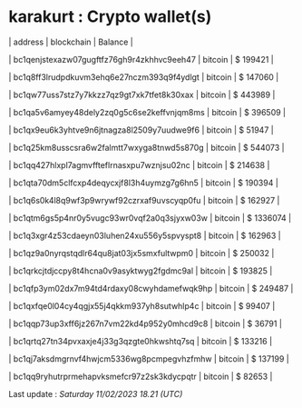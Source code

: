 # karakurt : Crypto wallet(s)



| address | blockchain | Balance |

| bc1qenjstexazw07gugftfz76gh9r4zkhhvc9eeh47 | bitcoin | $ 199421 | 

| bc1q8ff3lrudpdkuvm3ehq6e27nczm393q9f4ydlgt | bitcoin | $ 147060 | 

| bc1qw77uss7stz7y7kkzz7qz9gt7xk7tfet8k30xax | bitcoin | $ 443989 | 

| bc1qa5v6amyey48dely2zq0g5c6se2keffvnjqm8ms | bitcoin | $ 396509 | 

| bc1qx9eu6k3yhtve9n6jtnagza8l2509y7uudwe9f6 | bitcoin | $ 51947 | 

| bc1q25km8usscsra6w2falmtt7wxyga8tnwd5s870g | bitcoin | $ 544073 | 

| bc1qq427hlxpl7agmvffteflrnasxpu7wznjsu02nc | bitcoin | $ 214638 | 

| bc1qta70dm5clfcxp4deqycxjf8l3h4uymzg7g6hn5 | bitcoin | $ 190394 | 

| bc1q6s0k4l8q9wf3p9wrywf92czrxaf9uvscyqp0fu | bitcoin | $ 162927 | 

| bc1qtm6gs5p4nr0y5vugc93wr0vqf2a0q3sjyxw03w | bitcoin | $ 1336074 | 

| bc1q3xgr4z53cdaeyn03luhen24xu556y5spvyspt8 | bitcoin | $ 162963 | 

| bc1qz9a0nyrqstqdlr64qu8jat03jx5smxfultwpm0 | bitcoin | $ 250032 | 

| bc1qrkcjtdjccpy8t4hcna0v9asyktwyg2fgdmc9al | bitcoin | $ 193825 | 

| bc1qfp3ym02dx7m94td4rdaxy08cwyhdamefwqk9hp | bitcoin | $ 249487 | 

| bc1qxfqe0l04cy4qgjx55j4qkkm937yh8sutwhlp4c | bitcoin | $ 99407 | 

| bc1qqp73up3xff6jz267n7vm22kd4p952y0mhcd9c8 | bitcoin | $ 36791 | 

| bc1qrtq27tn34pvxaxje4j33g3qzgte0hkwshtq7sq | bitcoin | $ 133216 | 

| bc1qj7aksdmgrnvf4hwjcm5336wg8pcmpegvhzfmhw | bitcoin | $ 137199 | 

| bc1qq9ryhutrprmehapvksmefcr97z2sk3kdycpqtr | bitcoin | $ 82653 | 



Last update : _Saturday 11/02/2023 18.21 (UTC)_ 



